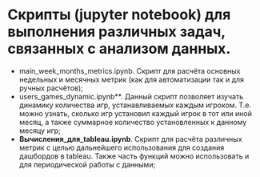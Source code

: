 # Скрипты (jupyter notebook) для выполнения различных задач, связанных с анализом данных.
- main_week_months_metrics.ipynb. Скрипт для расчёта основных недельных и месячных метрик (как для автоматизации так и для ручных расчётов);
- users_games_dynamic.ipynb**. Данный скрипт позволяет изучать динамику количества игр, устанавливаемых каждым игроком. Т.е. можно узнать, сколько игр установил каждый игрок в тот или иной месяц, а также суммарное количество установленных к данному месяцу игр;
- **Вычисления_для_tableau.ipynb**. Скрипт для расчёта различных метрик с целью дальнейшего использования для создания дашбордов в tableau. Также часть функций можно использовать и для периодической работы с данными;
